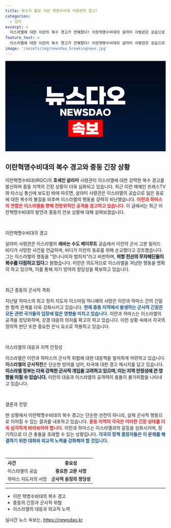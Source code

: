 ```yaml
---
title: 복수의 불길 이란 혁명수비대 사령관의 경고!
categories:
  - 정치
excerpt: >
  이스라엘에 대한 이란의 복수 경고가 전해졌다! 이란혁명수비대의 살라미 사령관은 공습으로 숨진 군사 고문을 언급하며 강력한 대응을 예고했다. 이란과 하마스의 대이스라엘 강경 발언이 긴장을 한층 고조시키고 있다!
feature_text: >
  이스라엘에 대한 이란의 복수 경고가 전해졌다! 이란혁명수비대의 살라미 사령관은 공습으로 숨진 군사 고문을 언급하며 강력한 대응을 예고했다. 이란과 하마스의 대이스라엘 강경 발언이 긴장을 한층 고조시키고 있다!
image: '/assets/img/newsdao_breakingnews.jpg'
---
```


<p><img src="/assets/img/newsdao_breakingnews.jpg" alt="ontimetimes 속보" /></p>

<h2 data-ke-size="size26">이란혁명수비대의 복수 경고와 중동 긴장 상황</h2>

<p data-ke-size="size16">이란혁명수비대(IRGC)의 <b>호세인 살라미</b> 사령관이 이스라엘에 대한 강력한 복수 경고를 발신하며 중동 지역의 긴장 상황이 더욱 심화되고 있습니다. 최근 이란 매체인 프레스TV와 타스님 통신에 보도된 바에 따르면, 살라미 사령관은 이스라엘의 공습으로 잃은 동료에 대한 복수의 불길을 비추며 이스라엘의 행동을 강력히 비난했습니다. <b><span style="color: #ee2323;">이란과 하마스의 연합은 이스라엘을 향해 전방위적인 공격을 경고하고 있습니다.</span></b> 이 글에서는 최근 이란혁명수비대의 발언과 중동의 안보 상황에 대해 살펴보겠습니다.</p>

<p data-ke-size="size16">&nbsp;</p>

<p>이란혁명수비대의 경고</p>

<p data-ke-size="size16">살라미 사령관은 이스라엘의 <b>레바논 수도 베이루트</b> 공습에서 이란의 군사 고문 밀라드 비디가 사망한 사건을 언급하며, 비디가 이란의 동료를 위해 순교했다고 강조했습니다. 그는 이스라엘의 행동을 "망나니이자 범죄자"라고 비판하며, <b><span style="background-color: #21538527;">저항 전선의 무자헤딘들이 복수를 다짐하고 있다</span></b>고 밝혔습니다. 이란은 의도적으로 이스라엘을 겨냥한 행동을 명확히 하고 있으며, 이를 통해 자기 방어의 정당성을 확보하고 있습니다.</p>

<p data-ke-size="size16">&nbsp;</p>

<p>최근 중동의 군사적 격화</p>

<p data-ke-size="size16">지난달 하마스의 최고 정치 지도자 이스마일 하니예의 사망은 이란과 하마스 간의 긴밀한 협력 관계를 더욱 강화시키고 있습니다. <b><span style="color: #1a5490;">현재 중동 지역에서 발생하는 군사적 긴장은 모든 관련 국가들의 입장에 많은 영향을 미치고 있습니다.</span></b> 이란과 하마스는 이스라엘의 공격을 정당화하며, 강경 대응의 의지를 확고히 하고 있습니다. 이런 상황 속에서 각국의 정치적 판단 또한 중요한 은닉 요소로 작용하고 있습니다.</p>

<p data-ke-size="size16">&nbsp;</p>

<p>이스라엘의 대응과 지역 안정성</p>

<p data-ke-size="size16">이스라엘은 이란과 하마스의 군사적 위협에 대한 대응책을 철저하게 마련하고 있습니다. <b>이스라엘의 군사작전</b>은 단순한 방어를 넘어, 타국에 대한 경고 메시지를 담고 있습니다. <b><span style="background-color: #21538527;">이스라엘 정부는 더욱 강력한 군사적 개입을 고려하고 있으며, 이는 지역 안정성에 큰 영향을 미칠 수 있습니다.</span></b> 이란의 대응과 이스라엘의 공격력이 충돌이 불가피함을 나타내고 있습니다.</p>

<p data-ke-size="size16">&nbsp;</p>

<p>결론과 전망</p>

<p data-ke-size="size16">현 상황에서 이란혁명수비대의 복수 경고는 단순한 선전이 아니라, 실제 군사적 행동으로 이어질 수 있는 결과를 내포하고 있습니다. <b><span style="color: #ee2323;">중동 지역의 각국은 이러한 긴장 상태를 더욱 심각하게 바라보아야 합니다.</span></b> 이란과 하마스는 이스라엘과의 갈등을 심화시키며, 장기적으로 더 큰 충돌을 초래할 수 있는 상황입니다. <b><span style="color: #1a5490;">각국의 정책 결정자들은 이 문제를 해결하기 위한 대화와 외교적 노력을 강화해야 할 것입니다.</span></b></p>

<p data-ke-size="size16">&nbsp;</p>

<table>
    <tr>
        <th style="text-align: left;">사건</th>
        <th style="text-align: center; height: 17px;"><b>중요성</b></th>
    </tr>
    <tr>
        <td style="text-align: left;">이스라엘의 공습</td>
        <td style="text-align: center; height: 17px;"><b>중요한 고문 사망</b></td>
    </tr>
    <tr>
        <td style="text-align: left;">하마스 지도자의 사망</td>
        <td style="text-align: center; height: 17px;"><b>군사적 응징의 정당성</b></td>
    </tr>
</table>

<hr />

<ul>
    <li>이란 혁명수비대의 복수 경고</li>
    <li>중동의 긴장과 군사적 위협</li>
    <li>이스라엘의 대응과 외교적 노력</li>
</ul>
실시간 뉴스 속보는, <a href="https://newsdao.kr" rel="dofollow">https://newsdao.kr</a>


